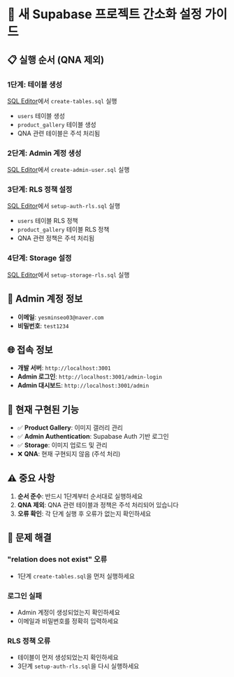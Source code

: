 # 🚀 새 Supabase 프로젝트 간소화 설정 가이드

## 📋 실행 순서 (QNA 제외)

### 1단계: 테이블 생성
[SQL Editor](https://supabase.com/dashboard/project/cktutvtbfrdnxkopeodj/sql)에서 `create-tables.sql` 실행
- `users` 테이블 생성
- `product_gallery` 테이블 생성
- QNA 관련 테이블은 주석 처리됨

### 2단계: Admin 계정 생성
[SQL Editor](https://supabase.com/dashboard/project/cktutvtbfrdnxkopeodj/sql)에서 `create-admin-user.sql` 실행

### 3단계: RLS 정책 설정
[SQL Editor](https://supabase.com/dashboard/project/cktutvtbfrdnxkopeodj/sql)에서 `setup-auth-rls.sql` 실행
- `users` 테이블 RLS 정책
- `product_gallery` 테이블 RLS 정책
- QNA 관련 정책은 주석 처리됨

### 4단계: Storage 설정
[SQL Editor](https://supabase.com/dashboard/project/cktutvtbfrdnxkopeodj/sql)에서 `setup-storage-rls.sql` 실행

## 🔐 Admin 계정 정보
- **이메일**: `yesminseo03@naver.com`
- **비밀번호**: `test1234`

## 🌐 접속 정보
- **개발 서버**: `http://localhost:3001`
- **Admin 로그인**: `http://localhost:3001/admin-login`
- **Admin 대시보드**: `http://localhost:3001/admin`

## 📝 현재 구현된 기능
- ✅ **Product Gallery**: 이미지 갤러리 관리
- ✅ **Admin Authentication**: Supabase Auth 기반 로그인
- ✅ **Storage**: 이미지 업로드 및 관리
- ❌ **QNA**: 현재 구현되지 않음 (주석 처리)

## ⚠️ 중요 사항
1. **순서 준수**: 반드시 1단계부터 순서대로 실행하세요
2. **QNA 제외**: QNA 관련 테이블과 정책은 주석 처리되어 있습니다
3. **오류 확인**: 각 단계 실행 후 오류가 없는지 확인하세요

## 🔧 문제 해결

### "relation does not exist" 오류
- 1단계 `create-tables.sql`을 먼저 실행하세요

### 로그인 실패
- Admin 계정이 생성되었는지 확인하세요
- 이메일과 비밀번호를 정확히 입력하세요

### RLS 정책 오류
- 테이블이 먼저 생성되었는지 확인하세요
- 3단계 `setup-auth-rls.sql`을 다시 실행하세요
